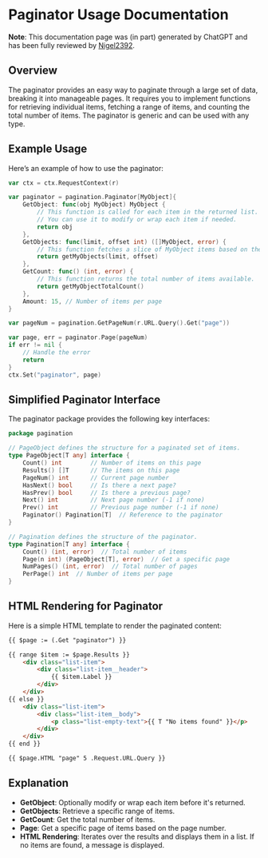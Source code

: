 # Paginator Usage Documentation

**Note**: This documentation page was (in part) generated by ChatGPT and has been fully reviewed by [Nigel2392](github.com/Nigel2392).

## Overview

The paginator provides an easy way to paginate through a large set of data, breaking it into manageable pages. It requires you to implement functions for retrieving individual items, fetching a range of items, and counting the total number of items. The paginator is generic and can be used with any type.

## Example Usage

Here’s an example of how to use the paginator:

```go
var ctx = ctx.RequestContext(r)

var paginator = pagination.Paginator[MyObject]{
    GetObject: func(obj MyObject) MyObject {
        // This function is called for each item in the returned list.
        // You can use it to modify or wrap each item if needed.
        return obj
    },
    GetObjects: func(limit, offset int) ([]MyObject, error) {
        // This function fetches a slice of MyObject items based on the given limit and offset.
        return getMyObjects(limit, offset)
    },
    GetCount: func() (int, error) {
        // This function returns the total number of items available.
        return getMyObjectTotalCount()
    },
    Amount: 15, // Number of items per page
}

var pageNum = pagination.GetPageNum(r.URL.Query().Get("page"))

var page, err = paginator.Page(pageNum)
if err != nil {
    // Handle the error
    return
}
ctx.Set("paginator", page)
```

## Simplified Paginator Interface

The paginator package provides the following key interfaces:

```go
package pagination

// PageObject defines the structure for a paginated set of items.
type PageObject[T any] interface {
    Count() int        // Number of items on this page
    Results() []T      // The items on this page
    PageNum() int      // Current page number
    HasNext() bool     // Is there a next page?
    HasPrev() bool     // Is there a previous page?
    Next() int         // Next page number (-1 if none)
    Prev() int         // Previous page number (-1 if none)
    Paginator() Pagination[T]  // Reference to the paginator
}

// Pagination defines the structure of the paginator.
type Pagination[T any] interface {
    Count() (int, error)  // Total number of items
    Page(n int) (PageObject[T], error)  // Get a specific page
    NumPages() (int, error)  // Total number of pages
    PerPage() int  // Number of items per page
}
```

## HTML Rendering for Paginator

Here is a simple HTML template to render the paginated content:

```html
{{ $page := (.Get "paginator") }}

{{ range $item := $page.Results }}
    <div class="list-item">
        <div class="list-item__header">
            {{ $item.Label }}
        </div>
    </div>
{{ else }}
    <div class="list-item">
        <div class="list-item__body">
            <p class="list-empty-text">{{ T "No items found" }}</p>
        </div>
    </div>
{{ end }}

{{ $page.HTML "page" 5 .Request.URL.Query }}
```

## Explanation

- **GetObject**: Optionally modify or wrap each item before it's returned.
- **GetObjects**: Retrieve a specific range of items.
- **GetCount**: Get the total number of items.
- **Page**: Get a specific page of items based on the page number.
- **HTML Rendering**: Iterates over the results and displays them in a list. If no items are found, a message is displayed.
